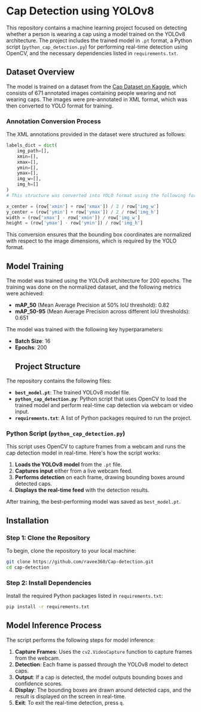 # Cap Detection using YOLOv8

This repository contains a machine learning project focused on detecting whether a person is wearing a cap using a model trained on the YOLOv8 architecture. The project includes the trained model in `.pt` format, a Python script (`python_cap_detection.py`) for performing real-time detection using OpenCV, and the necessary dependencies listed in `requirements.txt`.

## Dataset Overview

The model is trained on a dataset from the [Cap Dataset on Kaggle](https://www.kaggle.com/datasets/shivanandverma/cap-dataset), which consists of 671 annotated images containing people wearing and not wearing caps. The images were pre-annotated in XML format, which was then converted to YOLO format for training.

### Annotation Conversion Process

The XML annotations provided in the dataset were structured as follows:
```python
labels_dict = dict(
    img_path=[],
    xmin=[],
    xmax=[],
    ymin=[],
    ymax=[],
    img_w=[],
    img_h=[]
)
# This structure was converted into YOLO format using the following formula for bounding box normalization:

x_center = (row['xmin'] + row['xmax']) / 2 / row['img_w']
y_center = (row['ymin'] + row['ymax']) / 2 / row['img_h']
width = (row['xmax'] - row['xmin']) / row['img_w']
height = (row['ymax'] - row['ymin']) / row['img_h']
```
This conversion ensures that the bounding box coordinates are normalized with respect to the image dimensions, which is required by the YOLO format.
## Model Training
The model was trained using the YOLOv8 architecture for 200 epochs. The training was done on the normalized dataset, and the following metrics were achieved:

- **mAP_50** (Mean Average Precision at 50% IoU threshold): 0.82
- **mAP_50-95** (Mean Average Precision across different IoU thresholds): 0.651

The model was trained with the following key hyperparameters:

- **Batch Size**: 16
- **Epochs**: 200
  ## Project Structure

The repository contains the following files:

- **`best_model.pt`**: The trained YOLOv8 model file.
- **`python_cap_detection.py`**: Python script that uses OpenCV to load the trained model and perform real-time cap detection via webcam or video input.
- **`requirements.txt`**: A list of Python packages required to run the project.

### Python Script (`python_cap_detection.py`)

This script uses OpenCV to capture frames from a webcam and runs the cap detection model in real-time. Here's how the script works:

1. **Loads the YOLOv8 model** from the `.pt` file.
2. **Captures input** either from a live webcam feed.
3. **Performs detection** on each frame, drawing bounding boxes around detected caps.
4. **Displays the real-time feed** with the detection results.

After training, the best-performing model was saved as `best_model.pt`.

## Installation

### Step 1: Clone the Repository

To begin, clone the repository to your local machine:

```bash
git clone https://github.com/ravee360/Cap-detection.git
cd cap-detection
```
### Step 2: Install Dependencies

Install the required Python packages listed in `requirements.txt`:

```bash
pip install -r requirements.txt
```
## Model Inference Process

The script performs the following steps for model inference:

1. **Capture Frames**: Uses the `cv2.VideoCapture` function to capture frames from the webcam.
2. **Detection**: Each frame is passed through the YOLOv8 model to detect caps.
3. **Output**: If a cap is detected, the model outputs bounding boxes and confidence scores.
4. **Display**: The bounding boxes are drawn around detected caps, and the result is displayed on the screen in real-time.
5. **Exit**: To exit the real-time detection, press `q`.




